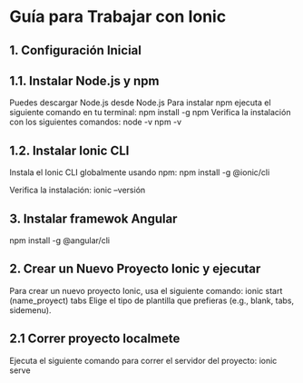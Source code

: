 # Guía para Trabajar con Ionic
## 1. Configuración Inicial
## 1.1. Instalar Node.js y npm
Puedes descargar Node.js desde Node.js
Para instalar npm ejecuta el siguiente comando en tu terminal: 
npm install -g npm
Verifica la instalación con los siguientes comandos:
node -v
npm -v

## 1.2. Instalar Ionic CLI
Instala el Ionic CLI globalmente usando npm:
npm install -g @ionic/cli

Verifica la instalación:
ionic –versión

## 3. Instalar framewok Angular 
npm install -g @angular/cli

## 2. Crear un Nuevo Proyecto Ionic y ejecutar
Para crear un nuevo proyecto Ionic, usa el siguiente comando:
ionic start (name_proyect) tabs
Elige el tipo de plantilla que prefieras (e.g., blank, tabs, sidemenu).

## 2.1 Correr proyecto localmete

Ejecuta el siguiente comando para correr el servidor del proyecto:
ionic serve





